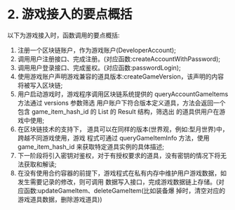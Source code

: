 # 2. 游戏接入的要点概括

以下为游戏接入时，函数调用的要点概括:

1.  注册一个区块链账户，作为游戏账户(DeveloperAccount);
2.  调用用户注册接口、完成注册。(对应函数:createAccountWithPassword);
3.  调用用户登录接口、完成鉴权。(对应函数:passwordLogin);
4.  使用游戏账户声明游戏兼容的道具版本:createGameVersion，该声明的内容将被写入区块链;
5.  用户启动游戏时，游戏程序调用区块链系统提供的 queryAccountGameItems 方法通过 versions 参数筛选 用户账户下符合版本定义道具，方法会返回一个包含 game_item_hash_id 的 List 的 Result 结构，筛选出 的道具供用户在游戏中使用;
6.  在区块链技术的支持下， 道具可以在同样的版本(世界观，例如:型月世界)中，跨越不同游戏使用，游戏 程式可通过 queryGameItemInfo 方法，使用 game_item_hash_id 来获取特定道具实例的具体描述;
7.  下一阶段将引入密钥对鉴权，对于有授权要求的道具，没有密钥的情况下将无法获取和解读;
8.  在没有使用合约容器的前提下，游戏程式在私有内存中维护用户游戏数据，如发生需要记录的修改，则可调用 数据写入接口，完成游戏数据链上存储。(对应函数:updateGameItem、deleteGameItem(比如装备爆 掉时，清空对应的游戏道具数据，删除游戏道具))
